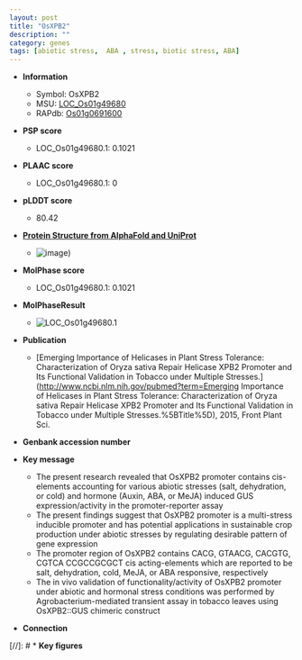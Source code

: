 ```yaml
---
layout: post
title: "OsXPB2"
description: ""
category: genes
tags: [abiotic stress,  ABA , stress, biotic stress, ABA]
---
```


* **Information**  
    + Symbol: OsXPB2  
    + MSU: [LOC_Os01g49680](http://rice.plantbiology.msu.edu/cgi-bin/ORF_infopage.cgi?orf=LOC_Os01g49680)  
    + RAPdb: [Os01g0691600](http://rapdb.dna.affrc.go.jp/viewer/gbrowse_details/irgsp1?name=Os01g0691600)  

* **PSP score**  
    + LOC_Os01g49680.1: 0.1021 

* **PLAAC score**  
    + LOC_Os01g49680.1: 0 

* **pLDDT score**
    + 80.42

* **[Protein Structure from AlphaFold and UniProt](https://www.uniprot.org/uniprotkb/Q0JK78/entry#structure)**
    + ![image](https://ricepsp.github.io/images/Q0/AF-Q0JK78-F1.png))

* **MolPhase score**
    + LOC_Os01g49680.1: 0.1021

* **MolPhaseResult**
    + ![LOC_Os01g49680.1](https://ricepsp.github.io/pictures/LOC_Os01g/LOC_Os01g49680.1.png)

* **Publication**  
    + [Emerging Importance of Helicases in Plant Stress Tolerance: Characterization of Oryza sativa Repair Helicase XPB2 Promoter and Its Functional Validation in Tobacco under Multiple Stresses.](http://www.ncbi.nlm.nih.gov/pubmed?term=Emerging Importance of Helicases in Plant Stress Tolerance: Characterization of Oryza sativa Repair Helicase XPB2 Promoter and Its Functional Validation in Tobacco under Multiple Stresses.%5BTitle%5D), 2015, Front Plant Sci.

* **Genbank accession number**  

* **Key message**  
    + The present research revealed that OsXPB2 promoter contains cis-elements accounting for various abiotic stresses (salt, dehydration, or cold) and hormone (Auxin, ABA, or MeJA) induced GUS expression/activity in the promoter-reporter assay
    + The present findings suggest that OsXPB2 promoter is a multi-stress inducible promoter and has potential applications in sustainable crop production under abiotic stresses by regulating desirable pattern of gene expression
    + The promoter region of OsXPB2 contains CACG, GTAACG, CACGTG, CGTCA CCGCCGCGCT cis acting-elements which are reported to be salt, dehydration, cold, MeJA, or ABA responsive, respectively
    + The in vivo validation of functionality/activity of OsXPB2 promoter under abiotic and hormonal stress conditions was performed by Agrobacterium-mediated transient assay in tobacco leaves using OsXPB2::GUS chimeric construct

* **Connection**  

[//]: # * **Key figures**  


